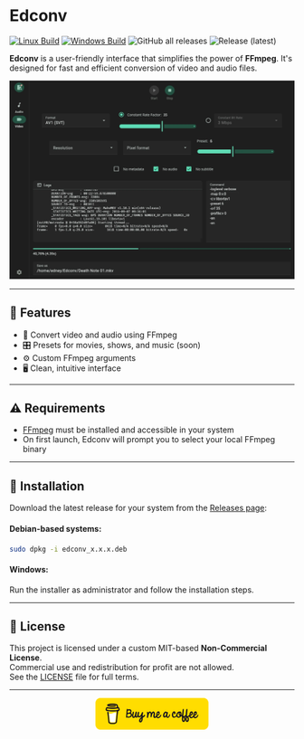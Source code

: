 # Edconv

[![Linux Build](https://github.com/edneyosf/Edconv/actions/workflows/linux-build.yml/badge.svg)](https://github.com/edneyosf/Edconv/actions/workflows/linux-build.yml)
[![Windows Build](https://github.com/edneyosf/Edconv/actions/workflows/windows-build.yml/badge.svg)](https://github.com/edneyosf/Edconv/actions/workflows/windows-build.yml)
![GitHub all releases](https://img.shields.io/github/downloads/edneyosf/Edconv/total)
![Release (latest)](https://img.shields.io/github/v/release/edneyosf/Edconv)

**Edconv** is a user-friendly interface that simplifies the power of **FFmpeg**. It's designed for fast and efficient conversion of video and audio files.

![Application Preview](assets/edconv.webp)

---

## 🚀 Features

- 🎥 Convert video and audio using FFmpeg
- 🎛️ Presets for movies, shows, and music (soon)
- ⚙️ Custom FFmpeg arguments
- 🖥️ Clean, intuitive interface

---

## ⚠️ Requirements

- [FFmpeg](https://ffmpeg.org/download.html) must be installed and accessible in your system
- On first launch, Edconv will prompt you to select your local FFmpeg binary

---

## 🔧 Installation

Download the latest release for your system from the [Releases page](https://github.com/edneyosf/edconv/releases):

#### Debian-based systems:  
```bash
sudo dpkg -i edconv_x.x.x.deb
```

#### Windows:  

Run the installer as administrator and follow the installation steps.

---

## 📖 License

This project is licensed under a custom MIT-based **Non-Commercial License**.  
Commercial use and redistribution for profit are not allowed.  
See the [LICENSE](./LICENSE) file for full terms.

---

<p align="center">
  <a href="https://buymeacoffee.com/edneyosf">
    <img src="assets/bmc-button.svg" width="200">
  </a>
</p>
